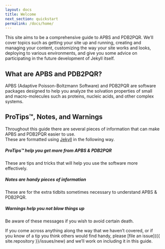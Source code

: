 ```yaml
---
layout: docs
title: Welcome
next_section: quickstart
permalink: /docs/home/
---
```


This site aims to be a comprehensive guide to APBS and PDB2PQR.
We’ll cover topics such
as getting your site up and running, creating and managing your content,
customizing the way your site works and looks, deploying to various
environments, and give you some advice on participating in the future
development of Jekyll itself.

## What are APBS and PDB2PQR?

<!-- TODO:  Add links to APBS and PDBPQR -->
APBS (Adaptive Poisson-Boltzmann Software) and PDB2PQR are software packages designed to help you analyze the solvation properties of small and macro-molecules such as proteins, nucleic acids, and other complex systems.
<!-- TODO:  Finish this with a description of APBS and PDB2PQR with links to PB equation overview, etc. -->

## ProTips™, Notes, and Warnings

Throughout this guide there are several pieces of information that can make APBS and PDB2PQR easier to use.  
These are formatted using [Jekyll](http://jekyllrb.com/) in the following way.

<div class="note">
	<h5>ProTips™ help you get more from APBS &amp; PDB2PQR</h5>
	<p>These are tips and tricks that will help you use the software more effectively.</p>
</div>

<div class="note info">
	<h5>Notes are handy pieces of information</h5>
	<p>These are for the extra tidbits sometimes necessary to understand APBS &amp; PDB2PQR.</p>
</div>

<div class="note warning">
	<h5>Warnings help you not blow things up</h5>
	<p>Be aware of these messages if you wish to avoid certain death.</p>
</div>

If you come across anything along the way that we haven’t covered, or if you know of a tip you think others would find handy, please [file an issue]({{ site.repository }}/issues/new) and we’ll work on including it in this guide.